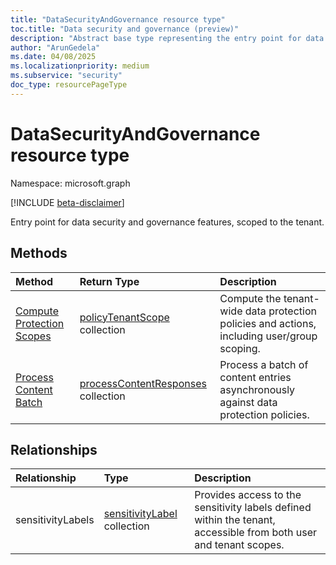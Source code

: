 ```yaml
---
title: "DataSecurityAndGovernance resource type"
toc.title: "Data security and governance (preview)"
description: "Abstract base type representing the entry point for data security and governance features, scoped either to a user or the tenant."
author: "ArunGedela"
ms.date: 04/08/2025
ms.localizationpriority: medium
ms.subservice: "security"
doc_type: resourcePageType
---
```


# DataSecurityAndGovernance resource type

Namespace: microsoft.graph

[!INCLUDE [beta-disclaimer](../../includes/beta-disclaimer.md)]

Entry point for data security and governance features, scoped to the tenant.

## Methods

| Method                                  | Return Type                                                                                     | Description                                                                  |
| :-------------------------------------- | :---------------------------------------------------------------------------------------------- | :--------------------------------------------------------------------------- |
|[Compute Protection Scopes](../api/userdatasecurityandgovernance-post-protectionscopes.md)| [policyTenantScope](../resources/policytenantscope.md) collection | Compute the tenant-wide data protection policies and actions, including user/group scoping. |
|[Process Content Batch](../api/tenantdatasecurityandgovernance-processcontentasync.md)|  [processContentResponses](../resources/processcontentresponses.md) collection | Process a batch of content entries asynchronously against data protection policies. |

## Relationships

| Relationship      | Type                                                                                 | Description                                                                                  |
| :---------------- | :----------------------------------------------------------------------------------- | :------------------------------------------------------------------------------------------- |
| sensitivityLabels | [sensitivityLabel](../resources/security-sensitivitylabel.md) collection | Provides access to the sensitivity labels defined within the tenant, accessible from both user and tenant scopes. |
